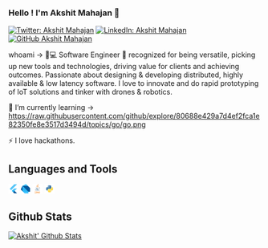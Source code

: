 ### Hello ! I'm Akshit Mahajan 👋

[![Twitter: Akshit Mahajan](https://img.shields.io/twitter/follow/aksh_1801?style=social)](https://twitter.com/aksh_1801)
[![LinkedIn: Akshit Mahajan](https://img.shields.io/badge/Akshit%20Mahajan-blue?style=flat-square&logo=Linkedin&logoColor=white&link=www.linkedin.com/in/ak1801)](https://www.linkedin.com/in/ak1801/)
[![GitHub Akshit Mahajan](https://img.shields.io/github/followers/akshitmahajan?label=follow&style=social)](https://github.com/akshitmahajan)

whoami -> 👨💻 Software Engineer 🚀 recognized for being versatile, picking up new tools and technologies, driving value for clients and achieving outcomes. Passionate about designing & developing distributed, highly available & low latency software. I love to innovate and do rapid prototyping of IoT solutions and tinker with drones & robotics.

🌱 I’m currently learning -> https://raw.githubusercontent.com/github/explore/80688e429a7d4ef2fca1e82350fe8e3517d3494d/topics/go/go.png

⚡ I love hackathons.

## Languages and Tools
<code><img height="20" src="https://raw.githubusercontent.com/github/explore/80688e429a7d4ef2fca1e82350fe8e3517d3494d/topics/flutter/flutter.png"></code>
<code><img height="20" src="https://raw.githubusercontent.com/github/explore/80688e429a7d4ef2fca1e82350fe8e3517d3494d/topics/dart/dart.png"></code>
<code><img height="20" src="https://raw.githubusercontent.com/github/explore/80688e429a7d4ef2fca1e82350fe8e3517d3494d/topics/java/java.png"></code>
<code><img height="20" src="https://raw.githubusercontent.com/github/explore/80688e429a7d4ef2fca1e82350fe8e3517d3494d/topics/python/python.png"></code>  

## Github Stats
[![Akshit' Github Stats](https://github-readme-stats.vercel.app/api?username=akshitmahajan&count_private=true&theme=default&show_icons=true)](https://github.com/akshitmahajan)
